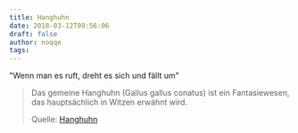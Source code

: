 ```yaml
---
title: Hanghuhn
date: 2018-03-12T09:56:06
draft: false
author: noqqe
tags:
---
```


"Wenn man es ruft, dreht es sich und fällt um"

> Das gemeine Hanghuhn (Gallus gallus conatus) ist ein Fantasiewesen, das
> hauptsächlich in Witzen erwähnt wird.
>
> Quelle: [Hanghuhn](https://de.wikipedia.org/wiki/Hanghuhn)